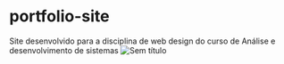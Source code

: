 # portfolio-site
Site desenvolvido para a disciplina de web design do curso de Análise e desenvolvimento de sistemas
![Sem título](https://user-images.githubusercontent.com/6682086/150662262-476ba91f-c8d3-4a85-99ca-e5033090cc04.png)
